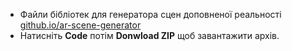 * Файли бібліотек для генератора сцен доповненої реальності [github.io/ar-scene-generator](https://saveniukoleg.github.io/ar-scene-generator/)
* Натисніть **Code** потім **Donwload ZIP** щоб завантажити архів.
